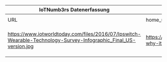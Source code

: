 |IoTNumb3rs Datenerfassung|||||||||||
| ---- | ---- | ---- | ---- | ---- | ---- | ---- | ---- | ---- | ---- | ---- |
||||||||||||
|URL|home_url|filename|device_class|device_count|market_class|market_volume|prognosis_year|publication_year|authorship_class|Dropbox folder|
|https://www.iotworldtoday.com/files/2016/07/Ipswitch-Wearable-Technology-Survey-Infographic_Final_US-version.jpg|https://www.iotworldtoday.com/2016/07/13/infographic-why-it-pros-worry-about-wearables/|file7_Ipswitch-Wearable-Technology-Survey-Infographic_Final_US-version.jpg||||||||marielledemuth/20181123-1500|
